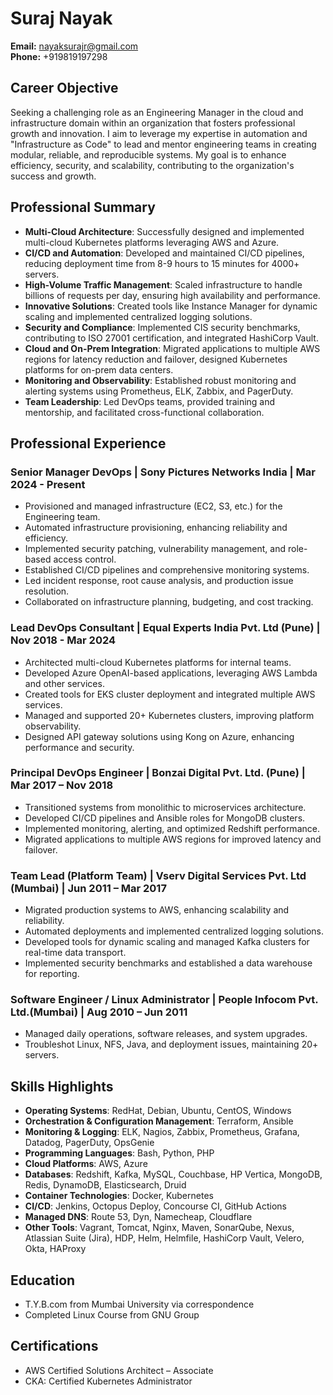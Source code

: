 # Suraj Nayak
**Email:** nayaksurajr@gmail.com  
**Phone:** +919819197298  

## Career Objective
Seeking a challenging role as an Engineering Manager in the cloud and infrastructure domain within an organization that fosters professional growth and innovation. I aim to leverage my expertise in automation and "Infrastructure as Code" to lead and mentor engineering teams in creating modular, reliable, and reproducible systems. My goal is to enhance efficiency, security, and scalability, contributing to the organization's success and growth.

## Professional Summary
- **Multi-Cloud Architecture**: Successfully designed and implemented multi-cloud Kubernetes platforms leveraging AWS and Azure.
- **CI/CD and Automation**: Developed and maintained CI/CD pipelines, reducing deployment time from 8-9 hours to 15 minutes for 4000+ servers.
- **High-Volume Traffic Management**: Scaled infrastructure to handle billions of requests per day, ensuring high availability and performance.
- **Innovative Solutions**: Created tools like Instance Manager for dynamic scaling and implemented centralized logging solutions.
- **Security and Compliance**: Implemented CIS security benchmarks, contributing to ISO 27001 certification, and integrated HashiCorp Vault.
- **Cloud and On-Prem Integration**: Migrated applications to multiple AWS regions for latency reduction and failover, designed Kubernetes platforms for on-prem data centers.
- **Monitoring and Observability**: Established robust monitoring and alerting systems using Prometheus, ELK, Zabbix, and PagerDuty.
- **Team Leadership**: Led DevOps teams, provided training and mentorship, and facilitated cross-functional collaboration.

## Professional Experience

### Senior Manager DevOps | Sony Pictures Networks India | Mar 2024 - Present
- Provisioned and managed infrastructure (EC2, S3, etc.) for the Engineering team.
- Automated infrastructure provisioning, enhancing reliability and efficiency.
- Implemented security patching, vulnerability management, and role-based access control.
- Established CI/CD pipelines and comprehensive monitoring systems.
- Led incident response, root cause analysis, and production issue resolution.
- Collaborated on infrastructure planning, budgeting, and cost tracking.

### Lead DevOps Consultant | Equal Experts India Pvt. Ltd (Pune) | Nov 2018 - Mar 2024
- Architected multi-cloud Kubernetes platforms for internal teams.
- Developed Azure OpenAI-based applications, leveraging AWS Lambda and other services.
- Created tools for EKS cluster deployment and integrated multiple AWS services.
- Managed and supported 20+ Kubernetes clusters, improving platform observability.
- Designed API gateway solutions using Kong on Azure, enhancing performance and security.

### Principal DevOps Engineer | Bonzai Digital Pvt. Ltd. (Pune) | Mar 2017 – Nov 2018
- Transitioned systems from monolithic to microservices architecture.
- Developed CI/CD pipelines and Ansible roles for MongoDB clusters.
- Implemented monitoring, alerting, and optimized Redshift performance.
- Migrated applications to multiple AWS regions for improved latency and failover.

### Team Lead (Platform Team) | Vserv Digital Services Pvt. Ltd (Mumbai) | Jun 2011 – Mar 2017
- Migrated production systems to AWS, enhancing scalability and reliability.
- Automated deployments and implemented centralized logging solutions.
- Developed tools for dynamic scaling and managed Kafka clusters for real-time data transport.
- Implemented security benchmarks and established a data warehouse for reporting.

### Software Engineer / Linux Administrator | People Infocom Pvt. Ltd.(Mumbai) | Aug 2010 – Jun 2011
- Managed daily operations, software releases, and system upgrades.
- Troubleshot Linux, NFS, Java, and deployment issues, maintaining 20+ servers.

## Skills Highlights
- **Operating Systems**: RedHat, Debian, Ubuntu, CentOS, Windows
- **Orchestration & Configuration Management**: Terraform, Ansible
- **Monitoring & Logging**: ELK, Nagios, Zabbix, Prometheus, Grafana, Datadog, PagerDuty, OpsGenie
- **Programming Languages**: Bash, Python, PHP
- **Cloud Platforms**: AWS, Azure
- **Databases**: Redshift, Kafka, MySQL, Couchbase, HP Vertica, MongoDB, Redis, DynamoDB, Elasticsearch, Druid
- **Container Technologies**: Docker, Kubernetes
- **CI/CD**: Jenkins, Octopus Deploy, Concourse CI, GitHub Actions
- **Managed DNS**: Route 53, Dyn, Namecheap, Cloudflare
- **Other Tools**: Vagrant, Tomcat, Nginx, Maven, SonarQube, Nexus, Atlassian Suite (Jira), HDP, Helm, Helmfile, HashiCorp Vault, Velero, Okta, HAProxy

## Education
- T.Y.B.com from Mumbai University via correspondence
- Completed Linux Course from GNU Group

## Certifications
- AWS Certified Solutions Architect – Associate
- CKA: Certified Kubernetes Administrator
